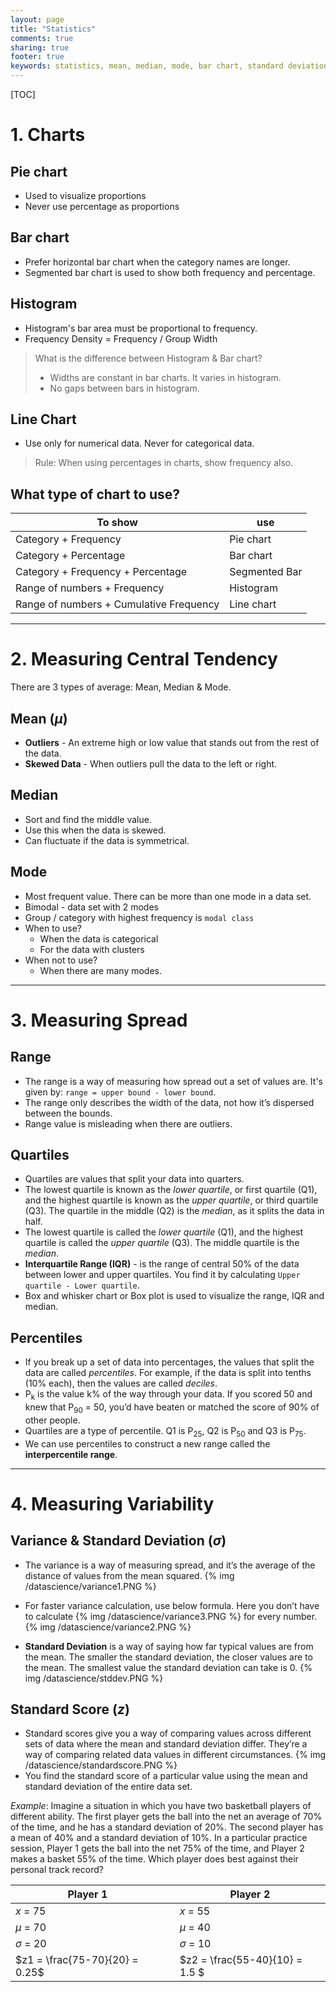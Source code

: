 ```yaml
---
layout: page
title: "Statistics"
comments: true
sharing: true
footer: true
keywords: statistics, mean, median, mode, bar chart, standard deviation
---
```


[TOC]

# 1. Charts

## Pie chart
* Used to visualize proportions
* Never use percentage as proportions

## Bar chart
* Prefer horizontal bar chart when the category names are longer.
* Segmented bar chart is used to show both frequency and percentage.

## Histogram
* Histogram's bar area must be proportional to frequency.
* Frequency Density = Frequency / Group Width

> What is the difference between Histogram & Bar chart?
> * Widths are constant in bar charts. It varies in histogram.
> * No gaps between bars in histogram.

## Line Chart
* Use only for numerical data. Never for categorical data.

> Rule: When using percentages in charts, show frequency also. 

## What type of chart to use?
| To show                                 | use           |
| ----------------------------------------|---------------|
| Category + Frequency                    | Pie chart     | 
| Category + Percentage                   | Bar chart     |
| Category + Frequency + Percentage       | Segmented Bar |
| Range of numbers + Frequency            | Histogram     |
| Range of numbers + Cumulative Frequency | Line chart    |  

---

# 2. Measuring Central Tendency

There are 3 types of average: Mean, Median & Mode.

## Mean ($\mu$)
* **Outliers** - An extreme high or low value that stands out from the rest of the data.
* **Skewed Data** - When outliers pull the data to the left or right.

## Median
* Sort and find the middle value. 
* Use this when the data is skewed.
* Can fluctuate if the data is symmetrical.

## Mode
* Most frequent value. There can be more than one mode in a data set. 
* Bimodal - data set with 2 modes
* Group / category with highest frequency is `modal class`
* When to use?
  * When the data is categorical
  * For the data with clusters
* When not to use?
  * When there are many modes.

---

# 3. Measuring Spread

## Range
* The range is a way of measuring how spread out a set of values are. It's given by:
`range = upper bound - lower bound`.
* The range only describes the width of the data, not how it’s dispersed between the bounds. 
* Range value is misleading when there are outliers.

## Quartiles
* Quartiles are values that split your data into quarters. 
* The lowest quartile is known as the *lower quartile*, or first quartile
(Q1), and the highest quartile is known as the *upper quartile*, or third
quartile (Q3). The quartile in the middle (Q2) is the *median*, as it splits
the data in half. 
* The lowest quartile is called the *lower quartile* (Q1), and the highest quartile is called the *upper quartile* (Q3). The middle quartile is the *median*.
* **Interquartile Range (IQR)** - is the range of central 50% of the data between lower and upper quartiles. You find it by calculating `Upper quartile - Lower quartile`.
* Box and whisker chart or Box plot is used to visualize the range, IQR and median.

## Percentiles
* If you break up a set of data into percentages, the values that split the data are called *percentiles*. For example, if the data is split into tenths (10% each), then the values are called *deciles*.
* P<sub>k</sub> is the value k% of the way through your data. If you scored 50 and knew
that P<sub>90</sub> = 50, you’d have beaten or matched the score of 90% of other people.
* Quartiles are a type of percentile. Q1 is P<sub>25</sub>, Q2 is P<sub>50</sub> and Q3 is P<sub>75</sub>. 
* We can use percentiles to construct a new range called the **interpercentile range**.

---

# 4. Measuring Variability

## Variance & Standard Deviation ($\sigma$)
* The variance is a way of measuring spread, and it’s the average of the distance of values from the mean squared.
{% img /datascience/variance1.PNG %}

* For faster variance calculation, use below formula. Here you don’t have to calculate {% img /datascience/variance3.PNG  %} for every number. 
{% img /datascience/variance2.PNG %}

* **Standard Deviation** is a way of saying how far typical values are from the mean. The smaller the standard deviation, the closer values are to the mean. The smallest value the standard deviation can take is 0.
{% img /datascience/stddev.PNG %}

## Standard Score ($z$)
* Standard scores give you a way of comparing values across different sets of data
where the mean and standard deviation differ. They’re a way of comparing
related data values in different circumstances.
{% img /datascience/standardscore.PNG %}
* You find the standard score of a particular value using the mean and standard
deviation of the entire data set.

*Example*: Imagine a situation in which you have two basketball players of different ability. The first player gets the ball into the net an average of 70% of the time, and he
has a standard deviation of 20%. The second player has a mean of 40% and a
standard deviation of 10%. 
In a particular practice session, Player 1 gets the ball into the net 75% of the time, and Player 2 makes a basket 55% of the time. Which player does best against their personal track record?


Player 1                       |   | Player 2                      
------------------------------ |---|-------------------------------
$x$ = 75                       |   | $x$ = 55                      
$\mu$ = 70                     |   | $\mu$ = 40                    
$\sigma$ = 20                  |   | $\sigma$ = 10                 
$z1 = \frac{75-70}{20} = 0.25$ |   | $z2 = \frac{55-40}{10} = 1.5 $

